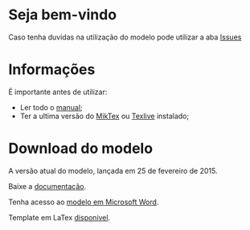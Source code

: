 # Seja bem-vindo #

Caso tenha duvidas na utilização do modelo pode utilizar a aba [Issues](https://code.google.com/p/modelo-monografia-ufal/issues/list)


# Informações #

É importante antes de utilizar:
  * Ler todo o [manual](https://code.google.com/p/modelo-monografia-ufal/source/browse/Manual+para+template+TCC.pdf);
  * Ter a ultima versão do [MikTex](http://miktex.org/download) ou [Texlive](https://www.tug.org/texlive/) instalado;

# Download do modelo #

A versão atual do modelo, lançada em 25 de fevereiro de 2015.

Baixe a [documentação](https://code.google.com/p/modelo-monografia-ufal/source/browse/Manual+para+template+TCC.pdf).

Tenha acesso ao [modelo em Microsoft Word](https://code.google.com/p/modelo-monografia-ufal/source/browse/Modelo+de+monografia.docx).

Template em LaTex [disponivel](https://code.google.com/p/modelo-monografia-ufal/source/browse/Template+Monografia+-+UFAL).